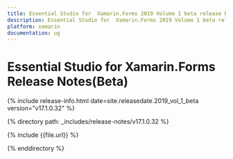 ```yaml
---
title: Essential Studio for  Xamarin.Forms 2019 Volume 1 beta release Release Notes  
description: Essential Studio for  Xamarin.Forms 2019 Volume 1 beta release Release Notes  
platform: xamarin
documentation: ug
---
```


# Essential Studio for  Xamarin.Forms  Release Notes(Beta)

{% include release-info.html date=site.releasedate.2019_vol_1_beta  version="v17.1.0.32" %} 


{% directory path: _includes/release-notes/v17.1.0.32 %}

{% include {{file.url}} %}

{% enddirectory %}